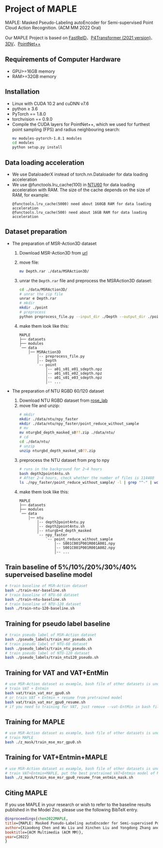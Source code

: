 # **Project of  MAPLE**
MAPLE: Masked Pseudo-Labeling autoEncoder for Semi-supervised Point Cloud Action Recognition. (ACM MM 2022 Oral)

Our MAPLE Project is based on [FastReID](https://github.com/JDAI-CV/fast-reid)、[P4Transformer (2021 version)](https://github.com/hehefan/P4Transformer/tree/832b0529bf8f2ac941f5871f3d94c04325506a63)、[3DV](https://github.com/3huo/3DV-Action)、[PointNet++](https://github.com/facebookresearch/votenet/tree/master/pointnet2)

## **Requirements of Computer Hardware**
 - GPU>=16GB memory
 - RAM>=32GB memory

## **Installation**
 - Linux with CUDA 10.2 and cuDNN v7.6
 - python ≥ 3.6
 - PyTorch == 1.8.0
 - torchvision == 0.9.0
 - Compile the CUDA layers for PointNet++, which we used for furthest point sampling (FPS) and radius neighbouring search:
    ```bash
    mv modules-pytorch-1.8.1 modules
    cd modules
    python setup.py install
    ```

## **Data loading acceleration**
 - We use DataloaderX instead of torch.nn.Dataloader for data loading acceleration
 - We use @functools.lru_cache(100) in [NTU60](./datasets/ntu60.py) for data loading acceleration with RAM. The size of the cache depends on the size of RAM, for example:
    ```text
    @functools.lru_cache(5000) need about 160GB RAM for data loading acceleration
    @functools.lru_cache(500) need about 16GB RAM for data loading acceleration
    ```

## **Dataset preparation**
 - The preparation of MSR-Action3D dataset
    
    1. Download MSR-Action3D from [url](http://wangjiangb.github.io/my_data.html)
    2. move file:
    
        ```bash
        mv Depth.rar ./data/MSRAction3D/
        ```

    3. unrar the `Depth.rar` file and preprocess the MSRAction3D dataset:
        ```bash
        cd ./data/MSRAction3D/
        # unrar the zip file
        unrar e Depth.rar
        # mkdir
        mkdir ./point
        # preprocess
        python preprocess_file.py --input_dir ./Depth --output_dir ./point --num_cpu 8
        ```
    4. make them look like this:
        ```text
        MAPLE
        ├── datasets
        ├── modules
        `── data
            │── MSRAction3D
                │-- preprocess_file.py
                │-- Depth
                `-- point
                    │-- a01_s01_e01_sdepth.npz
                    │-- a01_s01_e02_sdepth.npz
                    │-- a01_s01_e03_sdepth.npz
                    │-- ...

        ```
    
 - The preparation of NTU RGBD 60/120 dataset
     1. Download NTU RGBD dataset from [rose_lab](https://rose1.ntu.edu.sg/dataset/actionRecognition/)
     2. move file and unzip:
        ```bash
        # mkdir
        mkdir ./data/ntu/npy_faster
        mkdir ./data/ntu/npy_faster/point_reduce_without_sample
        # mv
        mv nturgbd_depth_masked_s0??.zip ./data/ntu/
        # cd 
        cd ./data/ntu/
        # unzip
        unzip nturgbd_depth_masked_s0??.zip
        ```
     3. preprocess the NTU dataset from png to npy
        ```bash
        # runs in the background for 2~4 hours
        bash depth2point4ntu.sh
        # After 2~4 hours, check whether the number of files is 114480
        ls ./npy_faster/point_reduce_without_sample/ -l | grep "^-" | wc -l
        ```
    4. make them look like this:
        ```text
        MAPLE
        ├── datasets
        ├── modules
        `── data
            │── ntu
                │-- depth2point4ntu.py
                │-- depth2point4ntu.sh
                │-- nturgb+d_depth_masked
                `-- npy_faster
                    `-- point_reduce_without_sample
                        │-- S001C001P001R001A001.npy
                        │-- S001C001P001R001A002.npy
                        │-- ...

        ```


 ## Train baseline of 5%/10%/20%/30%/40% superveised baseline model

```bash
# train baseline of MSR-Action dataset
bash ./train-msr-baseline.sh
# train baseline of NTU-60 dataset
bash ./train-ntu-baseline.sh
# train baseline of NTU-120 dataset
bash ./train-ntu-120-baseline.sh
```

 ## Training for pseudo label baseline
```bash
# train pseudo label of MSR-Action dataset
bash ./pseudo_labels/train_msr_pseudo.sh
# train pseudo label of NTU-60 dataset
bash ./pseudo_labels/train_ntu_pseudo.sh
# train pseudo label of NTU-120 dataset
bash ./pseudo_labels/train_ntu120_pseudo.sh
```

 ## Training for VAT and VAT+EntMin
```bash
# use MSR-Action dataset as example, bash file of other datasets is under ./vat
# train VAT + Entmin
bash vat/train_vat_msr_gpu0.sh
# or train VAT + Entmin + resume from pretrained model
bash vat/train_vat_msr_gpu0_resume.sh
# if you need to training for VAT, just remove --vat-EntMin in bash file, such as ./vat/train_vat_ntu.sh
```

 ## Training for MAPLE
```bash
# use MSR-Action dataset as example, bash file of other datasets is under ./z_mask
# train MAPLE
bash ./z_mask/train_mse_msr_gpu0.sh
```

 ## Training for VAT+Entmin+MAPLE   
```bash
# use MSR-Action dataset as example, bash file of other datasets is under ./z_mask
# train VAT+Entmin+MAPLE, put the best pretrained VAT+Entmin model of MSR-Action under ./output_msr/entmin/, such as ./output_msr/entmin/model_best_1.pth
bash ./z_mask/train_mse_msr_gpu0_resume_from_entmin_mask.sh
```

## **Citing MAPLE**

If you use MAPLE in your research or wish to refer to the baseline results published in the Model Zoo, please use the following BibTeX entry.

```BibTeX
@inproceedings{chen2022MAPLE,
title={MAPLE: Masked Pseudo-Labeling autoEncoder for Semi-supervised Point Cloud Action Recognition},
author={Xiaodong Chen and Wu Liu and Xinchen Liu and Yongdong Zhang and Jungong Han and Tao Mei},
booktitle={ACM Multimedia (ACM MM)},
year={2022}
}
```
